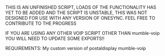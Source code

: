 THIS IS AN UNFINISHED SCRIPT, LOADS OF THE FUNCTIONALITY HAS YET TO BE ADDED AND THE SCRIPT IS UNSTABLE, THIS WAS NOT DESIGNED FOR USE WITH ANY VERSION OF ONESYNC. FEEL FREE TO CONTRIBUTE TO THE PROGRESS

IF YOU ARE USING ANY OTHER VOIP SCRIPT OTHER THAN mumble-voip YOU WILL NEED TO UPDATE SOME EXPORTS!!

REQUIREMENTS: 
My custom version of postaldisplay
mumble-voip